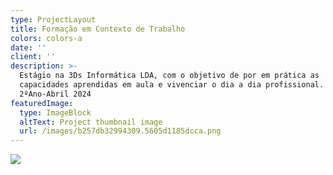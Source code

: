 ```yaml
---
type: ProjectLayout
title: Formação em Contexto de Trabalho
colors: colors-a
date: ''
client: ''
description: >-
  Estágio na 3Ds Informática LDA, com o objetivo de por em prática as
  capacidades aprendidas em aula e vivenciar o dia a dia profissional.
  2ºAno-Abril 2024
featuredImage:
  type: ImageBlock
  altText: Project thumbnail image
  url: /images/b257db32994309.5605d1185dcca.png
---
```

![](/images/b257db32994309.5605d1185dcca.png)
